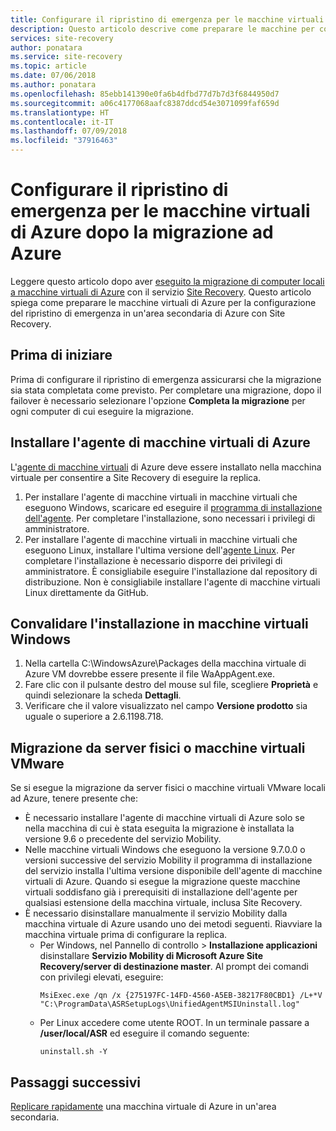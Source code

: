 ```yaml
---
title: Configurare il ripristino di emergenza per le macchine virtuali di Azure dopo la migrazione ad Azure con Azure Site Recovery | Microsoft Docs
description: Questo articolo descrive come preparare le macchine per configurare il ripristino di emergenza tra le aree di Azure dopo la migrazione ad Azure usando Azure Site Recovery.
services: site-recovery
author: ponatara
ms.service: site-recovery
ms.topic: article
ms.date: 07/06/2018
ms.author: ponatara
ms.openlocfilehash: 85ebb141390e0fa6b4dfbd77d7b7d3f6844950d7
ms.sourcegitcommit: a06c4177068aafc8387ddcd54e3071099faf659d
ms.translationtype: HT
ms.contentlocale: it-IT
ms.lasthandoff: 07/09/2018
ms.locfileid: "37916463"
---
```

# <a name="set-up-disaster-recovery-for-azure-vms-after-migration-to-azure"></a>Configurare il ripristino di emergenza per le macchine virtuali di Azure dopo la migrazione ad Azure 


Leggere questo articolo dopo aver [eseguito la migrazione di computer locali a macchine virtuali di Azure](tutorial-migrate-on-premises-to-azure.md) con il servizio [Site Recovery](site-recovery-overview.md). Questo articolo spiega come preparare le macchine virtuali di Azure per la configurazione del ripristino di emergenza in un'area secondaria di Azure con Site Recovery.



## <a name="before-you-start"></a>Prima di iniziare

Prima di configurare il ripristino di emergenza assicurarsi che la migrazione sia stata completata come previsto. Per completare una migrazione, dopo il failover è necessario selezionare l'opzione **Completa la migrazione** per ogni computer di cui eseguire la migrazione. 



## <a name="install-the-azure-vm-agent"></a>Installare l'agente di macchine virtuali di Azure

L'[agente di macchine virtuali](../virtual-machines/extensions/agent-windows.md) di Azure deve essere installato nella macchina virtuale per consentire a Site Recovery di eseguire la replica.


1. Per installare l'agente di macchine virtuali in macchine virtuali che eseguono Windows, scaricare ed eseguire il [programma di installazione dell'agente](http://go.microsoft.com/fwlink/?LinkID=394789&clcid=0x409). Per completare l'installazione, sono necessari i privilegi di amministratore.
2. Per installare l'agente di macchine virtuali in macchine virtuali che eseguono Linux, installare l'ultima versione dell'[agente Linux](../virtual-machines/extensions/agent-linux.md). Per completare l'installazione è necessario disporre dei privilegi di amministratore. È consigliabile eseguire l'installazione dal repository di distribuzione. Non è consigliabile installare l'agente di macchine virtuali Linux direttamente da GitHub. 


## <a name="validate-the-installation-on-windows-vms"></a>Convalidare l'installazione in macchine virtuali Windows

1. Nella cartella C:\WindowsAzure\Packages della macchina virtuale di Azure VM dovrebbe essere presente il file WaAppAgent.exe.
2. Fare clic con il pulsante destro del mouse sul file, scegliere **Proprietà** e quindi selezionare la scheda **Dettagli**.
3. Verificare che il valore visualizzato nel campo **Versione prodotto** sia uguale o superiore a 2.6.1198.718.



## <a name="migration-from-vmware-vms-or-physical-servers"></a>Migrazione da server fisici o macchine virtuali VMware

Se si esegue la migrazione da server fisici o macchine virtuali VMware locali ad Azure, tenere presente che:

- È necessario installare l'agente di macchine virtuali di Azure solo se nella macchina di cui è stata eseguita la migrazione è installata la versione 9.6 o precedente del servizio Mobility.
- Nelle macchine virtuali Windows che eseguono la versione 9.7.0.0 o versioni successive del servizio Mobility il programma di installazione del servizio installa l'ultima versione disponibile dell'agente di macchine virtuali di Azure. Quando si esegue la migrazione queste macchine virtuali soddisfano già i prerequisiti di installazione dell'agente per qualsiasi estensione della macchina virtuale, inclusa Site Recovery.
- È necessario disinstallare manualmente il servizio Mobility dalla macchina virtuale di Azure usando uno dei metodi seguenti. Riavviare la macchina virtuale prima di configurare la replica.
    - Per Windows, nel Pannello di controllo > **Installazione applicazioni** disinstallare **Servizio Mobility di Microsoft Azure Site Recovery/server di destinazione master**. Al prompt dei comandi con privilegi elevati, eseguire:
        ```
        MsiExec.exe /qn /x {275197FC-14FD-4560-A5EB-38217F80CBD1} /L+*V "C:\ProgramData\ASRSetupLogs\UnifiedAgentMSIUninstall.log"
        ```
    - Per Linux accedere come utente ROOT. In un terminale passare a **/user/local/ASR** ed eseguire il comando seguente:
        ```
        uninstall.sh -Y
        ```


## <a name="next-steps"></a>Passaggi successivi

[Replicare rapidamente](azure-to-azure-quickstart.md) una macchina virtuale di Azure in un'area secondaria.
